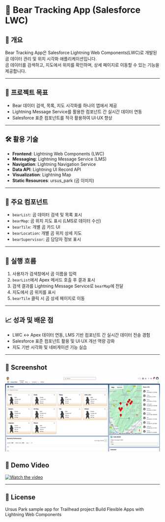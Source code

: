 # 🐻 Bear Tracking App (Salesforce LWC)

## 📌 개요

Bear Tracking App은 Salesforce Lightning Web Components(LWC)로 개발된 곰 데이터 관리 및 위치 시각화 애플리케이션입니다.  
곰 데이터를 검색하고, 지도에서 위치를 확인하며, 상세 페이지로 이동할 수 있는 기능을 제공합니다.

---

## 🎯 프로젝트 목표

- Bear 데이터 검색, 목록, 지도 시각화를 하나의 앱에서 제공
- Lightning Message Service를 활용한 컴포넌트 간 실시간 데이터 연동
- Salesforce 표준 컴포넌트를 적극 활용하여 UI·UX 향상

---

## 🛠 활용 기술

- **Frontend**: Lightning Web Components (LWC)
- **Messaging**: Lightning Message Service (LMS)
- **Navigation**: Lightning Navigation Service
- **Data API**: Lightning UI Record API
- **Visualization**: Lightning Map
- **Static Resources**: ursus_park (곰 이미지)

---

## 📂 주요 컴포넌트

- `bearList`: 곰 데이터 검색 및 목록 표시
- `bearMap`: 곰 위치 지도 표시 (LMS로 데이터 수신)
- `bearTile`: 개별 곰 카드 UI
- `bearLocation`: 개별 곰 위치 상세 지도
- `bearSupervisor`: 곰 담당자 정보 표시

---

## 🚀 실행 흐름

1. 사용자가 검색창에서 곰 이름을 입력
2. `bearList`에서 Apex 메서드 호출 후 결과 표시
3. 검색 결과를 Lightning Message Service로 `bearMap`에 전달
4. 지도에서 곰 위치를 표시
5. `bearTile` 클릭 시 곰 상세 페이지로 이동

---

## 📈 성과 및 배운 점

- LWC ↔ Apex 데이터 연동, LMS 기반 컴포넌트 간 실시간 데이터 전송 경험
- Salesforce 표준 컴포넌트 활용 및 UI·UX 개선 역량 강화
- 지도 기반 시각화 및 네비게이션 기능 실습

---

## 📸 Screenshot

![Bear List Screenshot](./images/screenshot.png)

## 🎥 Demo Video

[![Watch the video](https://img.youtube.com/vi/IzY0K0yAwC8/maxresdefault.jpg)](https://youtu.be/IzY0K0yAwC8)

---

## 📜 License

Ursus Park sample app for Trailhead project Build Flexible Apps with Lightning Web Components
